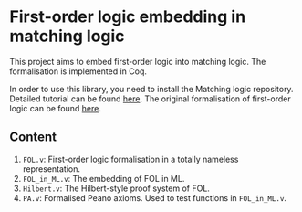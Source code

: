 # First-order logic embedding in matching logic

This project aims to embed first-order logic into matching logic. The formalisation is implemented in Coq. 

In order to use this library, you need to install the Matching logic repository. Detailed tutorial can be found [here](https://github.com/harp-project/AML-Formalization/blob/master/README.md#aml-formalization). The original formalisation of first-order logic can be found [here](https://github.com/mark-koch/firstorder-proof-mode).

## Content

1. `FOL.v`: First-order logic formalisation in a totally nameless representation.
2. `FOL_in_ML.v`: The embedding of FOL in ML.
3. `Hilbert.v`: The Hilbert-style proof system of FOL.
4. `PA.v`: Formalised Peano axioms. Used to test functions in `FOL_in_ML.v`.
